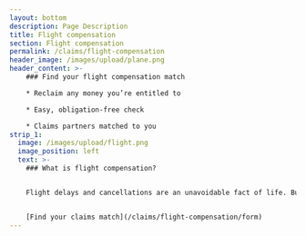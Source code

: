 ```yaml
---
layout: bottom
description: Page Description
title: Flight compensation
section: Flight compensation
permalink: /claims/flight-compensation
header_image: /images/upload/plane.png
header_content: >- 
    ### Find your flight compensation match

    * Reclaim any money you’re entitled to

    * Easy, obligation-free check

    * Claims partners matched to you
strip_1:
  image: /images/upload/flight.png
  image_position: left
  text: >-
    ### What is flight compensation?


    Flight delays and cancellations are an unavoidable fact of life. But with the right support, they needn’t mean you lose out financially. And if your flight has been overbooked, delayed or cancelled in the past three years, you could well be eligible for compensation.


    [Find your claims match](/claims/flight-compensation/form)
---
```

